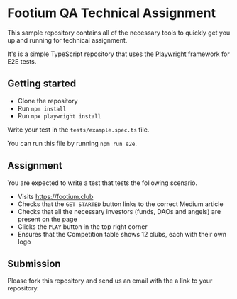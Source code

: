 # Footium QA Technical Assignment

This sample repository contains all of the necessary tools to quickly get you up and running for technical assignment.

It's is a simple TypeScript repository that uses the [Playwright](https://playwright.dev/) framework for E2E tests.

## Getting started

- Clone the repository
- Run `npm install`
- Run `npx playwright install`

Write your test in the `tests/example.spec.ts` file.

You can run this file by running `npm run e2e`.

## Assignment

You are expected to write a test that tests the following scenario.

- Visits https://footium.club
- Checks that the `GET STARTED` button links to the correct Medium article
- Checks that all the necessary investors (funds, DAOs and angels) are present on the page
- Clicks the `PLAY` button in the top right corner
- Ensures that the Competition table shows 12 clubs, each with their own logo

## Submission

Please fork this repository and send us an email with the a link to your repository.
